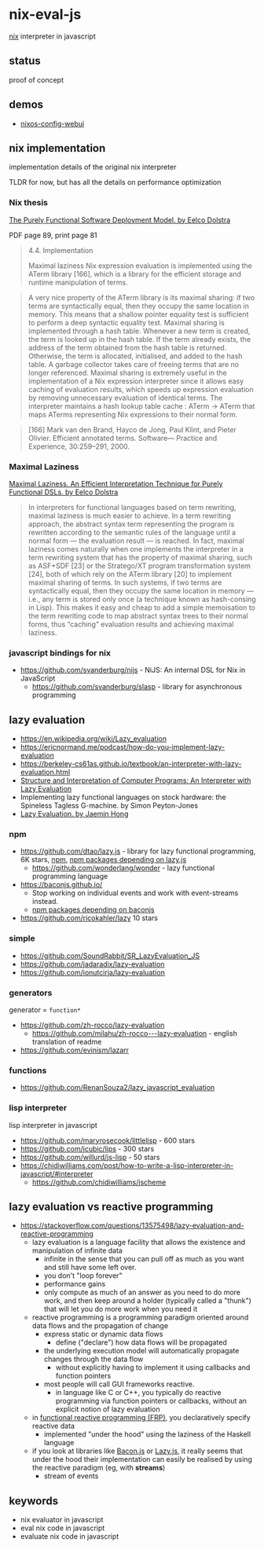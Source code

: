 # nix-eval-js

[nix](https://github.com/NixOS/nix) interpreter in javascript

## status

proof of concept

## demos

* [nixos-config-webui](https://github.com/milahu/nixos-config-webui)

## nix implementation

implementation details of the original nix interpreter

TLDR for now, but has all the details on performance optimization

### Nix thesis

[The Purely Functional Software Deployment Model. by Eelco Dolstra](https://edolstra.github.io/pubs/phd-thesis.pdf)

PDF page 89, print page 81

<blockquote>

4.4. Implementation

Maximal laziness Nix expression evaluation is implemented using the ATerm library
\[166], which is a library for the efficient storage and runtime manipulation of terms.

</blockquote>

<blockquote>

A very nice property of the ATerm library is its maximal sharing: if two terms are
syntactically equal, then they occupy the same location in memory. This means that a
shallow pointer equality test is sufficient to perform a deep syntactic equality test. Maximal
sharing is implemented through a hash table. Whenever a new term is created, the term is
looked up in the hash table. If the term already exists, the address of the term obtained from
the hash table is returned. Otherwise, the term is allocated, initialised, and added to the
hash table. A garbage collector takes care of freeing terms that are no longer referenced.
Maximal sharing is extremely useful in the implementation of a Nix expression interpreter since it allows easy caching of evaluation results, which speeds up expression evaluation by removing unnecessary evaluation of identical terms. The interpreter maintains a
hash lookup table cache : ATerm → ATerm that maps ATerms representing Nix expressions
to their normal form.

</blockquote>

<blockquote>

\[166] Mark van den Brand, Hayco de Jong, Paul Klint, and Pieter Olivier. Efficient annotated terms. Software—
Practice and Experience, 30:259–291, 2000.

</blockquote>

### Maximal Laziness

[Maximal Laziness. An Efficient Interpretation Technique for Purely Functional DSLs. by Eelco Dolstra](https://edolstra.github.io/pubs/laziness-ldta2008-final.pdf)

<blockquote>

In interpreters for functional languages based on term rewriting, maximal laziness is much easier to achieve. In a term rewriting approach, the abstract syntax
term representing the program is rewritten according to the semantic rules of the
language until a normal form — the evaluation result — is reached. In fact, maximal
laziness comes naturally when one implements the interpreter in a term rewriting
system that has the property of maximal sharing, such as ASF+SDF \[23] or the
Stratego/XT program transformation system \[24], both of which rely on the ATerm
library \[20] to implement maximal sharing of terms. In such systems, if two terms
are syntactically equal, then they occupy the same location in memory — i.e., any
term is stored only once (a technique known as hash-consing in Lisp). This makes
it easy and cheap to add a simple memoisation to the term rewriting code to map
abstract syntax trees to their normal forms, thus “caching” evaluation results and
achieving maximal laziness.

</blockquote>

### javascript bindings for nix

* https://github.com/svanderburg/nijs - NiJS: An internal DSL for Nix in JavaScript
  * https://github.com/svanderburg/slasp - library for asynchronous programming

## lazy evaluation

* https://en.wikipedia.org/wiki/Lazy_evaluation
* https://ericnormand.me/podcast/how-do-you-implement-lazy-evaluation
* https://berkeley-cs61as.github.io/textbook/an-interpreter-with-lazy-evaluation.html
* [Structure and Interpretation of Computer Programs: An Interpreter with Lazy Evaluation](https://sicp.sourceacademy.org/chapters/4.2.2.html)
* Implementing lazy functional languages on stock hardware: the Spineless Tagless G-machine. by Simon Peyton-Jones
* [Lazy Evaluation. by Jaemin Hong](https://hjaem.info/articles/en_16_4)

### npm

* https://github.com/dtao/lazy.js - library for lazy functional programming, 6K stars, [npm](https://www.npmjs.com/package/lazy.js), [npm packages depending on lazy.js](https://www.npmjs.com/browse/depended/lazy.js)
  * https://github.com/wonderlang/wonder - lazy functional programming language
* https://baconjs.github.io/
  * Stop working on individual events and work with event-streams instead.
  * [npm packages depending on baconjs](https://www.npmjs.com/browse/depended/baconjs)
* https://github.com/ricokahler/lazy 10 stars

### simple

* https://github.com/SoundRabbit/SR_LazyEvaluation_JS
* https://github.com/jadaradix/lazy-evaluation
* https://github.com/ionutcirja/lazy-evaluation

### generators

generator = `function*`

* https://github.com/zh-rocco/lazy-evaluation
  * https://github.com/milahu/zh-rocco---lazy-evaluation - english translation of readme
* https://github.com/evinism/lazarr

### functions

* https://github.com/RenanSouza2/lazy_javascript_evaluation

### lisp interpreter

lisp interpreter in javascript

* https://github.com/maryrosecook/littlelisp - 600 stars
* https://github.com/jcubic/lips - 300 stars
* https://github.com/willurd/js-lisp - 50 stars
* https://chidiwilliams.com/post/how-to-write-a-lisp-interpreter-in-javascript/#interpreter
  * https://github.com/chidiwilliams/jscheme

## lazy evaluation vs reactive programming

* https://stackoverflow.com/questions/13575498/lazy-evaluation-and-reactive-programming
  * lazy evaluation is a language facility that allows the existence and manipulation of infinite data
    * infinite in the sense that you can pull off as much as you want and still have some left over.
    * you don't "loop forever"
    * performance gains
    * only compute as much of an answer as you need to do more work, and then keep around a holder (typically called a "thunk") that will let you do more work when you need it
  * reactive programming is a programming paradigm oriented around data flows and the propagation of change
    * express static or dynamic data flows
      * define ("declare") how data flows will be propagated
    * the underlying execution model will automatically propagate changes through the data flow
      * without explicitly having to implement it using callbacks and function pointers
    * most people will call GUI frameworks reactive.
      * in language like C or C++, you typically do reactive programming via function pointers or callbacks, without an explicit notion of lazy evaluation
  * in [functional reactive programming (FRP)](http://en.wikipedia.org/wiki/Functional_reactive_programming), you declaratively specify reactive data
    * implemented "under the hood" using the laziness of the Haskell language
  * if you look at libraries like [Bacon.js](https://baconjs.github.io/) or [Lazy.js](https://github.com/dtao/lazy.js), it really seems that under the hood their implementation can easily be realised by using the reactive paradigm (eg, with **streams**)
    * stream of events

## keywords

* nix evaluator in javascript
* eval nix code in javascript
* evaluate nix code in javascript
